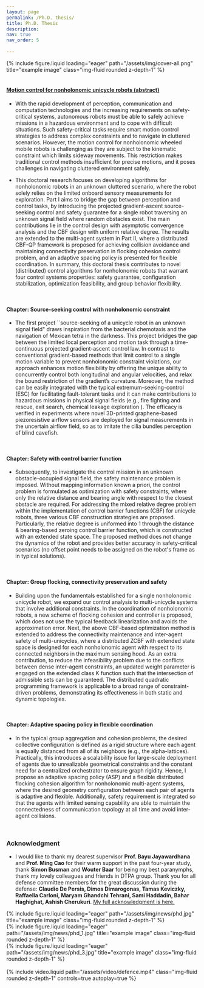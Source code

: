 ```yaml
---
layout: page
permalink: /Ph.D. thesis/
title: Ph.D. Thesis
description: 
nav: true
nav_order: 5
 
---
```

<div class="row justify-content-sm-center">
    <div class="col-sm mt-3 mt-md-0">
          {% include figure.liquid loading="eager" path="/assets/img/cover-all.png" title="example image" class="img-fluid rounded z-depth-1" %}
          </div>
</div>
<br>

#### [Motion control for nonholonomic unicycle robots (abstract)](https://research.rug.nl/en/publications/motion-control-for-nonholonomic-unicycle-robots)
- With the rapid development of perception, communication and computation technologies and the increasing requirements on safety-critical systems, autonomous robots must be able to safely achieve missions in a hazardous environment and to cope with difficult situations. Such safety-critical tasks require smart motion control strategies to address complex constraints and to navigate in cluttered scenarios. However, the motion control for nonholonomic wheeled mobile robots is challenging as they are subject to the kinematic constraint which limits sideway movements. This restriction makes traditional control methods insufficient for precise motions, and it poses challenges in navigating cluttered environment safely.

- This doctoral research focuses on developing algorithms for nonholonomic robots in an unknown cluttered scenario, where the robot solely relies on the limited onboard sensory measurements for exploration. Part I aims to bridge the gap between perception and control tasks, by introducing the projected gradient-ascent source-seeking control and safety guarantee for a single robot traversing an unknown signal field where random obstacles exist. The main contributions lie in the control design with asymptotic convergence analysis and the CBF design with uniform relative degree. The results are extended to the multi-agent system in Part II, where a distributed CBF-QP framework is proposed for achieving collision avoidance and maintaining connectivity preservation in flocking cohesion control problem, and an adaptive spacing policy is presented for flexible coordination. In summary, this doctoral thesis contributes to novel (distributed) control algorithms for nonholonomic robots that warrant four control systems properties: safety guarantee, configuration stabilization, optimization feasibility, and group behavior flexibility. 
<br>

#### Chapter: Source-seeking control with nonholonomic constraint
- The first project ``source-seeking of a unicycle robot in an unknown signal field" draws inspiration from the bacterial chemotaxis and the navigation of Mexican tetra in the darkness. This project bridges the gap between the limited local perception and motion task through a time-continuous projected gradient-ascent control law. In contrast to conventional gradient-based methods that limit control to a single motion variable to prevent nonholonomic constraint violations, our approach enhances motion flexibility by offering the unique ability to concurrently control both longitudinal and angular velocities, and relax the bound restriction of the gradient’s curvature. Moreover, the method can be easily integrated with the typical extremum-seeking-control (ESC) for facilitating fault-tolerant tasks and it can make contributions to hazardous missions in physical signal fields (e.g., fire fighting and rescue, exit search, chemical leakage exploration ). The efficacy is verified in experiments where novel 3D-printed graphene-based piezoresistive airflow sensors are deployed for signal measurements in the uncertain airflow field, so as to imitate the cilia bundles perception of blind cavefish.
<br>

#### Chapter: Safety with control barrier function
- Subsequently, to investigate the control mission in an unknown obstacle-occupied signal field, the safety maintenance problem is imposed. Without mapping information known a priori, the control problem is formulated as optimization with safety constraints, where only the relative distance and bearing angle with respect to the closest obstacle are required. For addressing the mixed relative degree problem within the implementation of control barrier functions (CBF) for unicycle robots, three various CBF construction strategies are proposed. Particularly, the relative degree is uniformed into 1 through the distance & bearing-based zeroing control barrier function, which is constructed with an extended state space. The proposed method does not change the dynamics of the robot and provides better accuracy in safety-critical scenarios (no offset point needs to be assigned on the robot's frame as in typical solutions).
<br>

#### Chapter: Group flocking, connectivity preservation and safety
- Building upon the fundamentals established for a single nonholonomic unicycle robot, we expand our control analysis to multi-unicycle systems that involve additional constraints. In the coordination of nonholonomic robots, a new scheme of flocking cohesion and controller is proposed, which does not use the typical feedback linearization and avoids the approximation error. Next, the above CBF-based optimization method is extended to address the connectivity maintenance and inter-agent safety of multi-unicycles, where a distributed ZCBF with extended state space is designed for each nonholonomic agent with respect to its connected neighbors in the maximum sensing hood. As an extra contribution, to reduce the infeasibility problem due to the conflicts between dense inter-agent constraints, an updated weight parameter is engaged on the extended class K  function such that the intersection of admissible sets can be guaranteed. The distributed quadratic programming framework is applicable to a broad range of constraint-driven problems, demonstrating its effectiveness in both static and dynamic topologies.
<br>

#### Chapter: Adaptive spacing policy in flexible coordination
- In the typical group aggregation and cohesion problems, the desired collective configuration is defined as a rigid structure where each agent is equally distanced from all of its neighbors (e.g., the alpha-lattices). Practically, this introduces a scalability issue for large-scale deployment of agents due to unrealizable geometrical constraints and the constant need for a centralized orchestrator to ensure graph rigidity. Hence, I propose an adaptive spacing policy (ASP) and a flexible distributed flocking cohesion algorithm for nonholonomic multi-agent systems, where the desired geometry configuration between each pair of agents is adaptive and flexible.  Additionally, safety requirement is integrated so that the agents with limited sensing capability are able to maintain the connectedness of communication topology at all time and avoid inter-agent collisions. 
<br>

### Acknowledgment 
- I would like to thank my dearest supervisor **Prof. Bayu Jayawardhana** and **Prof. Ming Cao** for their warm support in the past four-year study, thank  **Simon Busman** and **Wouter Baar** for being my best paranymphs, thank my lovely colleagues and friends in DTPA group. Thank you for all defense committee members for the great discussion during the defense: **Claudio De Persis, Dimos Dimarogonas, Tamas Keviczky, Raffaella Carloni, Maryam Ghandchi Tehrani, Sami Haddadin, Bahar Haghighat, Ashish Cherukuri**. <a href="/assets/pdf/acknowledge.pdf"  target = "_blank"> My full acknowledgment is here. </a>

<div class="row justify-content-sm-center">
    <div class="col-sm mt-3 mt-md-0">
          {% include figure.liquid loading="eager" path="/assets/img/news/phd.jpg" title="example image" class="img-fluid rounded z-depth-1" %}
          </div>
    <div class="col-sm mt-3 mt-md-0">
        {% include figure.liquid loading="eager" path="/assets/img/news/phd_1.jpg" title="example image" class="img-fluid rounded z-depth-1" %}    
        </div>
      <div class="col-sm mt-3 mt-md-0">
        {% include figure.liquid loading="eager" path="/assets/img/news/phd_3.jpg" title="example image" class="img-fluid rounded z-depth-1" %}    
        </div>
</div>

<br>

<div class="row mt-2">
    <div class="col-sm mt-2 mt-md-0">
        {% include video.liquid path="/assets/video/defence.mp4" class="img-fluid rounded z-depth-1" controls=true autoplay=true %}
    </div>
</div>
